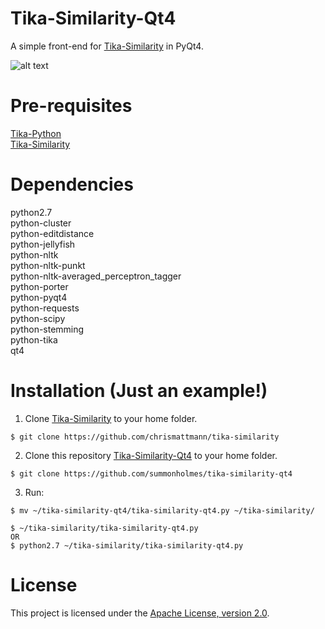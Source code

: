 # Tika-Similarity-Qt4
A simple front-end for [Tika-Similarity](https://github.com/chrismattmann/tika-similarity) in PyQt4.

![alt text](https://raw.githubusercontent.com/summonholmes/tika-similarity-qt4/master/Example_2.png)

Pre-requisites
===
[Tika-Python](http://github.com/chrismattmann/tika-python)  
[Tika-Similarity](https://github.com/chrismattmann/tika-similarity)  

Dependencies
===
python2.7  
python-cluster  
python-editdistance  
python-jellyfish  
python-nltk  
python-nltk-punkt  
python-nltk-averaged_perceptron_tagger  
python-porter  
python-pyqt4  
python-requests  
python-scipy  
python-stemming  
python-tika  
qt4  

Installation (Just an example!)
===
1. Clone [Tika-Similarity](https://github.com/chrismattmann/tika-similarity) to your home folder.
```
$ git clone https://github.com/chrismattmann/tika-similarity
```
2. Clone this repository [Tika-Similarity-Qt4](https://github.com/summonholmes/tika-similarity-qt4) to your home folder.
```
$ git clone https://github.com/summonholmes/tika-similarity-qt4
```
3. Run:

```
$ mv ~/tika-similarity-qt4/tika-similarity-qt4.py ~/tika-similarity/

$ ~/tika-similarity/tika-similarity-qt4.py
OR
$ python2.7 ~/tika-similarity/tika-similarity-qt4.py
```
License
===

This project is licensed under the [Apache License, version 2.0](http://www.apache.org/licenses/LICENSE-2.0).
